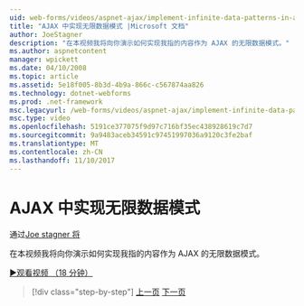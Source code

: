 ```yaml
---
uid: web-forms/videos/aspnet-ajax/implement-infinite-data-patterns-in-ajax
title: "AJAX 中实现无限数据模式 |Microsoft 文档"
author: JoeStagner
description: "在本视频我将向你演示如何实现我指的内容作为 AJAX 的无限数据模式。"
ms.author: aspnetcontent
manager: wpickett
ms.date: 04/10/2008
ms.topic: article
ms.assetid: 5e18f005-8b3d-4b9a-866c-c567874aa826
ms.technology: dotnet-webforms
ms.prod: .net-framework
msc.legacyurl: /web-forms/videos/aspnet-ajax/implement-infinite-data-patterns-in-ajax
msc.type: video
ms.openlocfilehash: 5191ce377075f9d97c716bf35ec438928619c7d7
ms.sourcegitcommit: 9a9483aceb34591c97451997036a9120c3fe2baf
ms.translationtype: MT
ms.contentlocale: zh-CN
ms.lasthandoff: 11/10/2017
---
```

<a name="implement-infinite-data-patterns-in-ajax"></a>AJAX 中实现无限数据模式
====================
通过[Joe stagner 将](https://github.com/JoeStagner)

在本视频我将向你演示如何实现我指的内容作为 AJAX 的无限数据模式。

[&#9654;观看视频 （18 分钟）](https://channel9.msdn.com/Blogs/ASP-NET-Site-Videos/implement-infinite-data-patterns-in-ajax)

>[!div class="step-by-step"]
[上一页](use-aspnet-ajax-cascading-drop-down-control-to-access-a-database.md)
[下一页](basic-aspnet-authentication-in-an-ajax-enabled-application.md)
